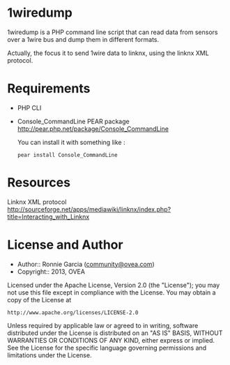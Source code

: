 1wiredump
=========

1wiredump is a PHP command line script that can read data from sensors over a 1wire bus and dump them in different formats.

Actually, the focus it to send 1wire data to linknx, using the linknx XML protocol.

Requirements
============

* PHP CLI

* Console_CommandLine PEAR package
  http://pear.php.net/package/Console_CommandLine

  You can install it with something like :

  ```pear install Console_CommandLine```

Resources
=========

Linknx XML protocol
http://sourceforge.net/apps/mediawiki/linknx/index.php?title=Interacting_with_Linknx

License and Author
==================

- Author:: Ronnie Garcia (<community@ovea.com>)
- Copyright:: 2013, OVEA

Licensed under the Apache License, Version 2.0 (the "License");
you may not use this file except in compliance with the License.
You may obtain a copy of the License at

    http://www.apache.org/licenses/LICENSE-2.0

Unless required by applicable law or agreed to in writing, software
distributed under the License is distributed on an "AS IS" BASIS,
WITHOUT WARRANTIES OR CONDITIONS OF ANY KIND, either express or implied.
See the License for the specific language governing permissions and
limitations under the License.

